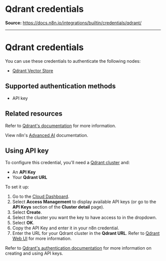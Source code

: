 # Qdrant credentials

**Source:** https://docs.n8n.io/integrations/builtin/credentials/qdrant/

---

# Qdrant credentials

You can use these credentials to authenticate the following nodes:

- [Qdrant Vector Store](../../cluster-nodes/root-nodes/n8n-nodes-langchain.vectorstoreqdrant/)

## Supported authentication methods

- API key

## Related resources

Refer to [Qdrant's documentation](https://qdrant.tech/documentation/) for more information.

View n8n's [Advanced AI](../../../../advanced-ai/) documentation.

## Using API key

To configure this credential, you'll need a [Qdrant cluster](https://qdrant.tech/documentation/cloud/create-cluster/) and:

- An **API Key**
- Your **Qdrant URL**

To set it up:

1. Go to the [Cloud Dashboard](https://qdrant.to/cloud).
2. Select **Access Management** to display available API keys (or go to the **API Keys** section of the **Cluster detail** page).
3. Select **Create**.
4. Select the cluster you want the key to have access to in the dropdown.
5. Select **OK**.
6. Copy the API Key and enter it in your n8n credential.
7. Enter the URL for your Qdrant cluster in the **Qdrant URL**. Refer to [Qdrant Web UI](https://qdrant.tech/documentation/interfaces/web-ui/) for more information.

Refer to [Qdrant's authentication documentation](https://qdrant.tech/documentation/cloud/authentication/) for more information on creating and using API keys.
